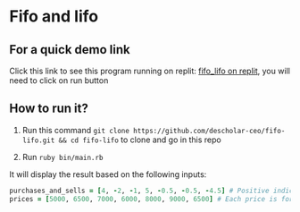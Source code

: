 # Fifo and lifo

## For a quick demo link
Click this link to see this program running on replit: [fifo_lifo on replit](https://replit.com/@descholarceo/fifo-lifo), you will need to click on run button
## How to run it?
1. Run this command `git clone https://github.com/descholar-ceo/fifo-lifo.git && cd fifo-lifo` to clone and go in this repo

2. Run `ruby bin/main.rb`

It will display the result based on the following inputs:
```ruby
purchases_and_sells = [4, -2, -1, 5, -0.5, -0.5, -4.5] # Positive indicate purchase, negative indicate sells
prices = [5000, 6500, 7000, 6000, 8000, 9000, 6500] # Each price is for a purchase or sells of the same index from purchases_and_sells array
```
